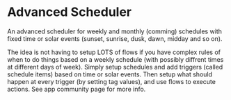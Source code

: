 # Advanced Scheduler

An advanced scheduler for weekly and monthly (comming) schedules with fixed time or solar events (sunset, sunrise, dusk, dawn, midday and so on).

The idea is not having to setup LOTS of flows if you have complex rules of when to do things based on a weekly schedule (with possibly diffrent times at different days of week). Simply setup schedules and add triggers (called schedule items) based on time or solar events. Then setup what should happen at every trigger (by setting tag values), and use flows to execute actions. See app community page for more info.
